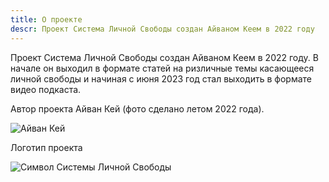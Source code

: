 ```yaml
---
title: О проекте
descr: Проект Система Личной Свободы создан Айваном Кеем в 2022 году
---
```


Проект Система Личной Свободы создан Айваном Кеем в 2022 году. В начале он выходил 
в формате статей на ризличные темы касающееся личной свободы и начиная с июня 2023 год
стал выходить в формате видео подкаста.

Автор проекта Айван Кей (фото сделано летом 2022 года).

![Айван Кей](!ivan_k.avif)

Логотип проекта

![Символ Системы Личной Свободы](!symbol1500.avif)
